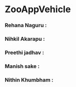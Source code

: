 # ZooAppVehicle
### Rehana Naguru : 
### Nihkil Akarapu :
### Preethi jadhav :
### Manish sake :
### Nithin Khumbham :
